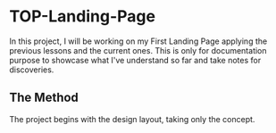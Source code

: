 # TOP-Landing-Page

In this project, I will be working on my First Landing Page applying the previous lessons and the current ones. 
This is only for documentation purpose to showcase what I've understand so far and take notes for discoveries.


## The Method

The project begins with the design layout, taking only the concept. 